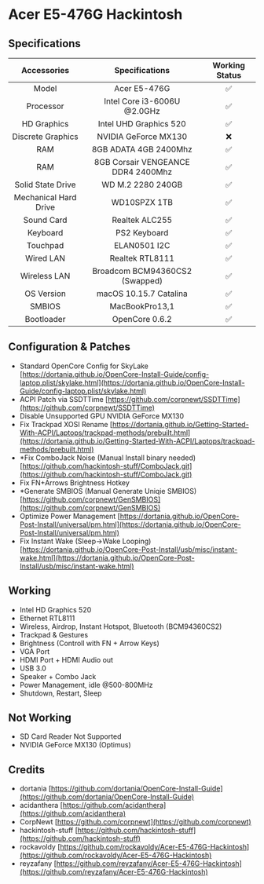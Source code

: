 # Acer E5-476G Hackintosh

## Specifications

| Accessories | Specifications | Working Status |
| :------: | :---------------------------: | :------: |
| Model | Acer E5-476G | ✅ |
| Processor | Intel Core i3-6006U @2.0GHz | ✅ |
| HD Graphics | Intel UHD Graphics 520 | ✅ |
| Discrete Graphics | NVIDIA GeForce MX130 | ❌ |
| RAM | 8GB ADATA 4GB 2400Mhz | ✅ |
| RAM | 8GB Corsair VENGEANCE DDR4 2400Mhz | ✅ |
| Solid State Drive | WD M.2 2280 240GB | ✅ |
| Mechanical Hard Drive | WD10SPZX 1TB | ✅ |
| Sound Card | Realtek ALC255 | ✅ |
| Keyboard | PS2 Keyboard | ✅ |
| Touchpad | ELAN0501 I2C | ✅ |
| Wired LAN | Realtek RTL8111 | ✅ |
| Wireless LAN | Broadcom BCM94360CS2 (Swapped) | ✅ |
| OS Version | macOS 10.15.7 Catalina | ✅ |
| SMBIOS | MacBookPro13,1 | ✅ |
| Bootloader | OpenCore 0.6.2 | ✅ |

## Configuration & Patches

- Standard OpenCore Config for SkyLake [https://dortania.github.io/OpenCore-Install-Guide/config-laptop.plist/skylake.html](https://dortania.github.io/OpenCore-Install-Guide/config-laptop.plist/skylake.html)
- ACPI Patch via SSDTTime [https://github.com/corpnewt/SSDTTime](https://github.com/corpnewt/SSDTTime)
- Disable Unsupported GPU NVIDIA GeForce MX130
- Fix Trackpad XOSI Rename [https://dortania.github.io/Getting-Started-With-ACPI/Laptops/trackpad-methods/prebuilt.html](https://dortania.github.io/Getting-Started-With-ACPI/Laptops/trackpad-methods/prebuilt.html)
- \*Fix ComboJack Noise (Manual Install binary needed) [https://github.com/hackintosh-stuff/ComboJack.git](https://github.com/hackintosh-stuff/ComboJack.git)
- Fix FN+Arrows Brightness Hotkey 
- \*Generate SMBIOS (Manual Generate Uniqie SMBIOS) [https://github.com/corpnewt/GenSMBIOS](https://github.com/corpnewt/GenSMBIOS)
- Optimize Power Management [https://dortania.github.io/OpenCore-Post-Install/universal/pm.html](https://dortania.github.io/OpenCore-Post-Install/universal/pm.html)
- Fix Instant Wake (Sleep->Wake Looping) [https://dortania.github.io/OpenCore-Post-Install/usb/misc/instant-wake.html](https://dortania.github.io/OpenCore-Post-Install/usb/misc/instant-wake.html)

## Working

- Intel HD Graphics 520
- Ethernet RTL8111
- Wireless, Airdrop, Instant Hotspot, Bluetooth (BCM94360CS2)
- Trackpad & Gestures
- Brightness (Controll with FN + Arrow Keys)
- VGA Port
- HDMI Port + HDMI Audio out
- USB 3.0
- Speaker + Combo Jack
- Power Management, idle @500-800MHz
- Shutdown, Restart, Sleep

## Not Working

- SD Card Reader Not Supported
- NVIDIA GeForce MX130 (Optimus)

## Credits

- dortania [https://github.com/dortania/OpenCore-Install-Guide](https://github.com/dortania/OpenCore-Install-Guide)
- acidanthera [https://github.com/acidanthera](https://github.com/acidanthera)
- CorpNewt [https://github.com/corpnewt](https://github.com/corpnewt)
- hackintosh-stuff [https://github.com/hackintosh-stuff](https://github.com/hackintosh-stuff)
- rockavoldy [https://github.com/rockavoldy/Acer-E5-476G-Hackintosh](https://github.com/rockavoldy/Acer-E5-476G-Hackintosh)
- reyzafany [https://github.com/reyzafany/Acer-E5-476G-Hackintosh](https://github.com/reyzafany/Acer-E5-476G-Hackintosh)